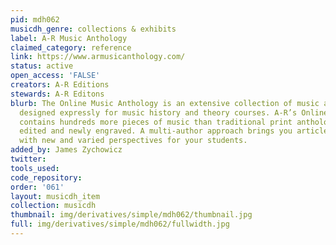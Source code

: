 ```yaml
---
pid: mdh062
musicdh_genre: collections & exhibits
label: A-R Music Anthology
claimed_category: reference
link: https://www.armusicanthology.com/
status: active
open_access: 'FALSE'
creators: A-R Editions
stewards: A-R Editons
blurb: The Online Music Anthology is an extensive collection of music and articles
  designed expressly for music history and theory courses. A‑R’s Online Music Anthology
  contains hundreds more pieces of music than traditional print anthologies, all beautifully
  edited and newly engraved. A multi-author approach brings you articles by top scholars
  with new and varied perspectives for your students.
added_by: James Zychowicz
twitter: 
tools_used: 
code_repository: 
order: '061'
layout: musicdh_item
collection: musicdh
thumbnail: img/derivatives/simple/mdh062/thumbnail.jpg
full: img/derivatives/simple/mdh062/fullwidth.jpg
---
```

